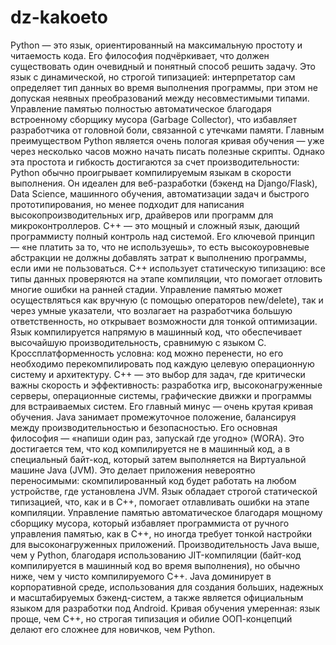 # dz-kakoeto
Python — это язык, ориентированный на максимальную простоту и читаемость кода. Его философия подчёркивает, что должен существовать один очевидный и понятный способ решить задачу. Это язык с динамической, но строгой типизацией: интерпретатор сам определяет тип данных во время выполнения программы, при этом не допуская неявных преобразований между несовместимыми типами. Управление памятью полностью автоматическое благодаря встроенному сборщику мусора (Garbage Collector), что избавляет разработчика от головной боли, связанной с утечками памяти. Главным преимуществом Python является очень пологая кривая обучения — уже через несколько часов можно начать писать полезные скрипты. Однако эта простота и гибкость достигаются за счет производительности: Python обычно проигрывает компилируемым языкам в скорости выполнения. Он идеален для веб-разработки (бэкенд на Django/Flask), Data Science, машинного обучения, автоматизации задач и быстрого прототипирования, но менее подходит для написания высокопроизводительных игр, драйверов или программ для микроконтроллеров.
C++ — это мощный и сложный язык, дающий программисту полный контроль над системой. Его ключевой принцип — «не платить за то, что не используешь», то есть высокоуровневые абстракции не должны добавлять затрат к выполнению программы, если ими не пользоваться. C++ использует статическую типизацию: все типы данных проверяются на этапе компиляции, что помогает отловить многие ошибки на ранней стадии. Управление памятью может осуществляться как вручную (с помощью операторов new/delete), так и через умные указатели, что возлагает на разработчика большую ответственность, но открывает возможности для тонкой оптимизации. Язык компилируется напрямую в машинный код, что обеспечивает высочайшую производительность, сравнимую с языком C. Кроссплатформенность условна: код можно перенести, но его необходимо перекомпилировать под каждую целевую операционную систему и архитектуру. C++ — это выбор для задач, где критически важны скорость и эффективность: разработка игр, высоконагруженные серверы, операционные системы, графические движки и программы для встраиваемых систем. Его главный минус — очень крутая кривая обучения.
Java занимает промежуточное положение, балансируя между производительностью и безопасностью. Его основная философия — «напиши один раз, запускай где угодно» (WORA). Это достигается тем, что код компилируется не в машинный код, а в специальный байт-код, который затем выполняется на Виртуальной машине Java (JVM). Это делает приложения невероятно переносимыми: скомпилированный код будет работать на любом устройстве, где установлена JVM. Язык обладает строгой статической типизацией, что, как и в C++, помогает отлавливать ошибки на этапе компиляции. Управление памятью автоматическое благодаря мощному сборщику мусора, который избавляет программиста от ручного управления памятью, как в C++, но иногда требует тонкой настройки для высоконагруженных приложений. Производительность Java выше, чем у Python, благодаря использованию JIT-компиляции (байт-код компилируется в машинный код во время выполнения), но обычно ниже, чем у чисто компилируемого C++. Java доминирует в корпоративной среде, использования для создания больших, надежных и масштабируемых бэкенд-систем, а также является официальным языком для разработки под Android. Кривая обучения умеренная: язык проще, чем C++, но строгая типизация и обилие ООП-концепций делают его сложнее для новичков, чем Python.
